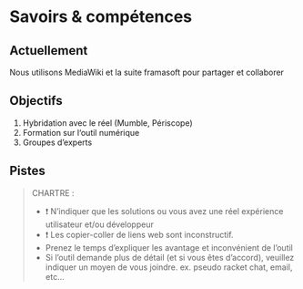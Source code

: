 
Savoirs & compétences
===

## Actuellement

Nous utilisons MediaWiki et la suite framasoft pour partager et collaborer

## Objectifs 

1.	Hybridation avec le réel (Mumble, Périscope)
2.	Formation sur l‘outil numérique 
3.	Groupes d’experts


## Pistes

> CHARTRE :
> -	:exclamation: N’indiquer que les solutions ou vous avez une réel expérience utilisateur et/ou développeur
> -	:exclamation: Les copier-coller de liens web sont inconstructif.
> -	Prenez le temps d’expliquer les avantage et inconvénient de l’outil
> -	Si l’outil demande plus de détail (et si vous êtes d’accord), veuillez indiquer un moyen de vous joindre. ex. pseudo racket chat, email, etc…
